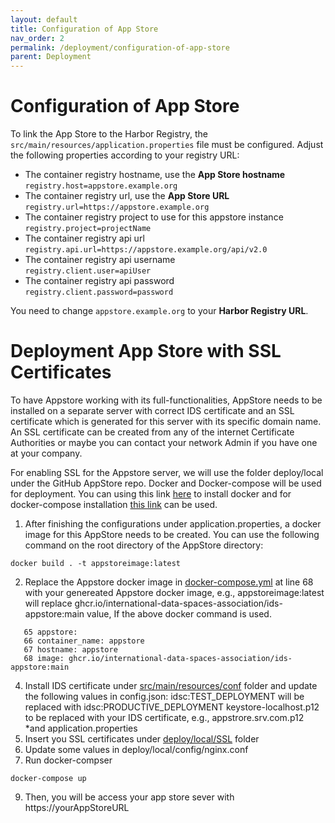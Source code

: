 ```yaml
---
layout: default
title: Configuration of App Store
nav_order: 2
permalink: /deployment/configuration-of-app-store
parent: Deployment
---
```


# Configuration of App Store

To link the App Store to the Harbor Registry, the `src/main/resources/application.properties` file must be configured. Adjust the following properties according to your registry URL:

* The container registry hostname, use the **App Store hostname** <br> `registry.host=appstore.example.org`
* The container registry url, use the **App Store URL** <br> `registry.url=https://appstore.example.org`
* The container registry project to use for this appstore instance <br> `registry.project=projectName`
* The container registry api url <br> `registry.api.url=https://appstore.example.org/api/v2.0`
* The container registry api username <br> `registry.client.user=apiUser`
* The container registry api password <br> `registry.client.password=password`

You need to change `appstore.example.org` to your **Harbor Registry URL**.  


# Deployment App Store with SSL Certificates

To have Appstore working with its full-functionalities, AppStore needs to be installed on a separate server with correct IDS certificate and an SSL certificate which is generated for this server with its specific domain name.  An SSL certificate can be created from any of the internet Certificate Authorities or maybe you can contact your network Admin if you have one at your company.

For enabling SSL for the Appstore server, we will use the folder deploy/local under the GitHub AppStore repo. Docker and Docker-compose will be used for deployment. You can using this link [here](https://docs.docker.com/engine/install/) to install docker and for docker-compose installation [this link](https://docs.docker.com/compose/install/) can be used. 

1. After finishing the configurations under application.properties, a docker image for this AppStore needs to be created. You can use the following command on the root directory of the AppStore directory:
```
docker build . -t appstoreimage:latest
```
2. Replace the Appstore docker image in [docker-compose.yml](https://github.com/International-Data-Spaces-Association/IDS-AppStore/blob/main/deploy/local/docker-compose.yml) at line 68 with your genereated Appstore docker image, e.g., appstoreimage:latest will replace ghcr.io/international-data-spaces-association/ids-appstore:main value, If the above docker command is used. 
 ```
    65 appstore:
    66 container_name: appstore
    67 hostname: appstore
    68 image: ghcr.io/international-data-spaces-association/ids-appstore:main
```
4. Install IDS certificate under [src/main/resources/conf](https://github.com/International-Data-Spaces-Association/IDS-AppStore/tree/main/src/main/resources/conf) folder and update the following values in config.json:
idsc:TEST_DEPLOYMENT will be replaced with idsc:PRODUCTIVE_DEPLOYMENT 
keystore-localhost.p12 to be replaced with your IDS certificate, e.g., appstrore.srv.com.p12
*and application.properties
6. Insert you SSL certificates under [deploy/local/SSL](https://github.com/International-Data-Spaces-Association/IDS-AppStore/tree/main/deploy/local/ssl) folder
7. Update some values in deploy/local/config/nginx.conf 
8. Run docker-compser 
 ```
 docker-compose up 
 ```
 9. Then, you will be access your app store sever with https://yourAppStoreURL
